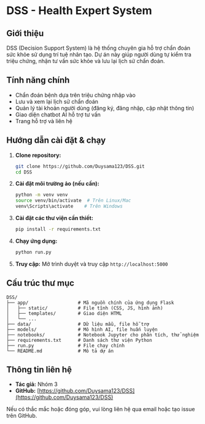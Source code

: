 # DSS - Health Expert System

## Giới thiệu
DSS (Decision Support System) là hệ thống chuyên gia hỗ trợ chẩn đoán sức khỏe sử dụng trí tuệ nhân tạo. Dự án này giúp người dùng tự kiểm tra triệu chứng, nhận tư vấn sức khỏe và lưu lại lịch sử chẩn đoán.

## Tính năng chính
- Chẩn đoán bệnh dựa trên triệu chứng nhập vào
- Lưu và xem lại lịch sử chẩn đoán
- Quản lý tài khoản người dùng (đăng ký, đăng nhập, cập nhật thông tin)
- Giao diện chatbot AI hỗ trợ tư vấn
- Trang hỗ trợ và liên hệ

## Hướng dẫn cài đặt & chạy
1. **Clone repository:**
   ```bash
   git clone https://github.com/Duysama123/DSS.git
   cd DSS
   ```
2. **Cài đặt môi trường ảo (nếu cần):**
   ```bash
   python -m venv venv
   source venv/bin/activate  # Trên Linux/Mac
   venv\Scripts\activate    # Trên Windows
   ```
3. **Cài đặt các thư viện cần thiết:**
   ```bash
   pip install -r requirements.txt
   ```
4. **Chạy ứng dụng:**
   ```bash
   python run.py
   ```
5. **Truy cập:**
   Mở trình duyệt và truy cập `http://localhost:5000`

## Cấu trúc thư mục
```
DSS/
├── app/                  # Mã nguồn chính của ứng dụng Flask
│   ├── static/           # File tĩnh (CSS, JS, hình ảnh)
│   ├── templates/        # Giao diện HTML
│   └── ...
├── data/                 # Dữ liệu mẫu, file hỗ trợ
├── models/               # Mô hình AI, file huấn luyện
├── notebooks/            # Notebook Jupyter cho phân tích, thử nghiệm
├── requirements.txt      # Danh sách thư viện Python
├── run.py                # File chạy chính
└── README.md             # Mô tả dự án
```

## Thông tin liên hệ
- **Tác giả:** Nhóm 3
- **GitHub:** [https://github.com/Duysama123/DSS](https://github.com/Duysama123/DSS)

Nếu có thắc mắc hoặc đóng góp, vui lòng liên hệ qua email hoặc tạo issue trên GitHub. 